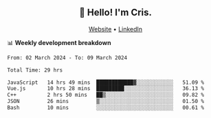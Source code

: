 
<h2 align="center">👋 Hello! I'm Cris.</h2>
<p align="center">
  <a href="https://www.criscunas.dev">Website</a> •
  <a href="https://www.linkedin.com/in/cristophercunas/">LinkedIn</a> 
</p>


📊 **Weekly development breakdown**
<!--START_SECTION:waka-->

```txt
From: 02 March 2024 - To: 09 March 2024

Total Time: 29 hrs

JavaScript   14 hrs 49 mins  ████████████▓░░░░░░░░░░░░   51.09 %
Vue.js       10 hrs 28 mins  █████████░░░░░░░░░░░░░░░░   36.13 %
C++          2 hrs 50 mins   ██▒░░░░░░░░░░░░░░░░░░░░░░   09.82 %
JSON         26 mins         ▒░░░░░░░░░░░░░░░░░░░░░░░░   01.50 %
Bash         10 mins         ░░░░░░░░░░░░░░░░░░░░░░░░░   00.61 %
```

<!--END_SECTION:waka-->
